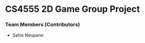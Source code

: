 <h1>CS4555 2D Game Group Project</h1>
<h3>Team Members (Contributors)</h3>
<ul>
  <li>Sahis Neupane</li>
</ul>
